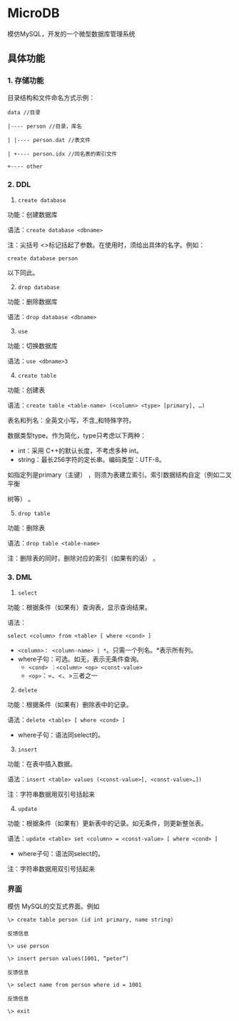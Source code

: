 # MicroDB

模仿MySQL，开发的一个微型数据库管理系统

## 具体功能

### **1.** 存储功能

目录结构和文件命名方式示例：

```
data //目录

|---- person //目录，库名

| |---- person.dat //表文件

| +---- person.idx //同名表的索引文件

+---- other
```

### **2.** DDL

1) `create database`

功能：创建数据库

语法：`create database <dbname>`

注：尖括号 <>标记括起了参数。在使用时，须给出具体的名字。例如：

`create database person`

以下同此。

2) `drop database`

功能：删除数据库

语法：`drop database <dbname>`

3) `use`

功能：切换数据库

语法：`use <dbname>3`

4) `create table`

功能：创建表

语法：`create table <table-name> (<column> <type> [primary], …)`

表名和列名：全英文小写，不含_和特殊字符。

数据类型type。作为简化，type只考虑以下两种：

* int：采用 C++的默认长度，不考虑多种 int。
* string：最长256字符的定长串。编码类型：UTF-8。

如指定列是primary（主键） ，则须为表建立索引。索引数据结构自定（例如二叉平衡

树等） 。

5) `drop table`

功能：删除表

语法：`drop table <table-name>`

注：删除表的同时，删除对应的索引（如果有的话） 。

### **3.** DML

1) `select`

功能：根据条件（如果有）查询表，显示查询结果。

语法：

`select <column> from <table> [ where <cond> ]`

* `<column>： <column-name> | *`。只需一个列名。*表示所有列。
* where子句：可选。如无，表示无条件查询。
  * `<cond> ：<column> <op> <const-value>`
  * `<op>`：=、<、>三者之一

2) `delete`

功能：根据条件（如果有）删除表中的记录。

语法：`delete <table> [ where <cond> ]`

* where子句：语法同select的。

3) `insert`

功能：在表中插入数据。

语法：`insert <table> values (<const-value>[, <const-value>…])`

注：字符串数据用双引号括起来

4) `update`

功能：根据条件（如果有）更新表中的记录。如无条件，则更新整张表。

语法：`update <table> set <column> = <const-value> [ where <cond> ]`

* where子句：语法同select的。

注：字符串数据用双引号括起来

### 界面

模仿 MySQL的交互式界面。例如

```
\> create table person (id int primary, name string)

反馈信息

\> use person

\> insert person values(1001, “peter”)

反馈信息

\> select name from person where id = 1001

反馈信息

\> exit
```

